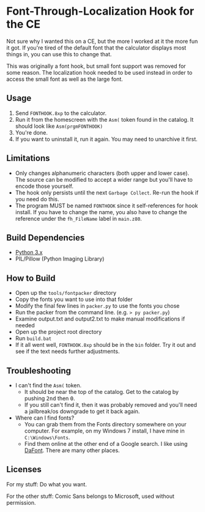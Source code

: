 Font-Through-Localization Hook for the CE
=========================================

Not sure why I wanted this on a CE, but the more I worked at it the more
fun it got. If you're tired of the default font that the calculator displays
most things in, you can use this to change that.

This was originally a font hook, but small font support was removed for some
reason. The localization hook needed to be used instead in order to access
the small font as well as the large font.

Usage
-----
1.	Send `FONTHOOK.8xp` to the calculator.
2.	Run it from the homescreen with the `Asm(` token found in the catalog. It
	should look like `Asm(prgmFONTHOOK)`
3.	You're done.
4.	If you want to uninstall it, run it again. You may need to unarchive it
	first.

Limitations
-----------
*	Only changes alphanumeric characters (both upper and lower case). The source
	can be modified to accept a wider range but you'll have to encode those
	yourself.
*	The hook only persists until the next `Garbage Collect`. Re-run the hook if
	you need do this.
*	The program MUST be named `FONTHOOK` since it self-references for
	hook install. If you have to change the name, you also have to change the
	reference under the `fh_FileName` label in `main.z80`.
	
Build Dependencies
------------------
*	[Python 3.x](https://www.python.org/)
*	PIL/Pillow (Python Imaging Library)

How to Build
------------
*	Open up the `tools/fontpacker` directory
*	Copy the fonts you want to use into that folder
*	Modify the final few lines in `packer.py` to use the fonts you chose
*	Run the packer from the command line. (e.g. `> py packer.py`)
*	Examine output.txt and output2.txt to make manual modifications if needed
*	Open up the project root directory
*	Run `build.bat`
*	If it all went well, `FONTHOOK.8xp` should be in the `bin` folder. Try it
	out and see if the text needs further adjustments.

Troubleshooting
---------------
*	I can't find the `Asm(` token.
	*	It should be near the top of the catalog. Get to the catalog by pushing
		<kbd>2nd</kbd> then <kbd>0</kbd>.
	*	If you still can't find it, then it was probably removed and you'll need
		a jailbreak/os downgrade to get it back again.
*	Where can I find fonts?
	*	You can grab them from the Fonts directory somewhere on your computer.
		For example, on my Windows 7 install, I have mine in `C:\Windows\Fonts`.
	*	Find them online at the other end of a Google search. I like using
		[DaFont](https://www.dafont.com/). There are many other places.


Licenses
--------

For my stuff: Do what you want.

For the other stuff: Comic Sans belongs to Microsoft, used without permission.


